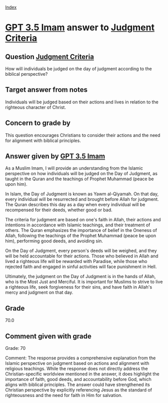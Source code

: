 
[Index](../../index.md)
# [GPT 3.5 Imam](../../answering_models/GPT_3.5_Imam.md) answer to [Judgment Criteria](../../questions/Judgment_Criteria.md)

## Question [Judgment Criteria](../../questions/Judgment_Criteria.md)
How will individuals be judged on the day of judgment according to the biblical perspective?

## Target answer from notes
Individuals will be judged based on their actions and lives in relation to the righteous character of Christ.

## Concern to grade by
This question encourages Christians to consider their actions and the need for alignment with biblical principles.

## Answer given by [GPT 3.5 Imam](../../answering_models/GPT_3.5_Imam.md)
As a Muslim Imam, I will provide an understanding from the Islamic perspective on how individuals will be judged on the Day of Judgment, as taught in the Quran and the teachings of Prophet Muhammad (peace be upon him).

In Islam, the Day of Judgment is known as Yawm al-Qiyamah. On that day, every individual will be resurrected and brought before Allah for judgment. The Quran describes this day as a day when every individual will be recompensed for their deeds, whether good or bad.

The criteria for judgment are based on one's faith in Allah, their actions and intentions in accordance with Islamic teachings, and their treatment of others. The Quran emphasizes the importance of belief in the Oneness of Allah, following the teachings of the Prophet Muhammad (peace be upon him), performing good deeds, and avoiding sin.

On the Day of Judgment, every person's deeds will be weighed, and they will be held accountable for their actions. Those who believed in Allah and lived a righteous life will be rewarded with Paradise, while those who rejected faith and engaged in sinful activities will face punishment in Hell.

Ultimately, the judgment on the Day of Judgment is in the hands of Allah, who is the Most Just and Merciful. It is important for Muslims to strive to live a righteous life, seek forgiveness for their sins, and have faith in Allah's mercy and judgment on that day.

## Grade
70.0

## Comment given with grade
Grade: 70

Comment: The response provides a comprehensive explanation from the Islamic perspective on judgment based on actions and alignment with religious teachings. While the response does not directly address the Christian-specific worldview mentioned in the answer, it does highlight the importance of faith, good deeds, and accountability before God, which aligns with biblical principles. The answer could have strengthened its Christian perspective by explicitly referencing Jesus as the standard of righteousness and the need for faith in Him for salvation.
